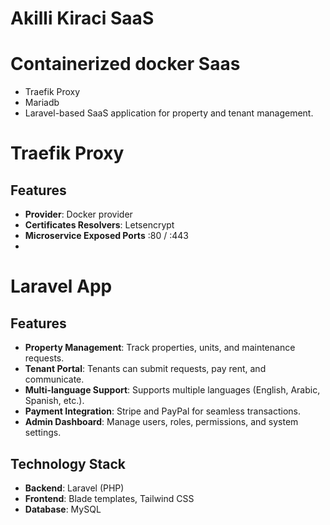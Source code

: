# Akilli Kiraci SaaS

# Containerized docker Saas 
 - Traefik Proxy
 - Mariadb
 - Laravel-based SaaS application for property and tenant management.

# Traefik Proxy
## Features
- **Provider**: Docker provider
- **Certificates Resolvers**: Letsencrypt
- **Microservice Exposed Ports** :80 / :443
- 
 
#  Laravel App 
## Features
- **Property Management**: Track properties, units, and maintenance requests.
- **Tenant Portal**: Tenants can submit requests, pay rent, and communicate.
- **Multi-language Support**: Supports multiple languages (English, Arabic, Spanish, etc.).
- **Payment Integration**: Stripe and PayPal for seamless transactions.
- **Admin Dashboard**: Manage users, roles, permissions, and system settings.

## Technology Stack
- **Backend**: Laravel (PHP)
- **Frontend**: Blade templates, Tailwind CSS
- **Database**: MySQL




